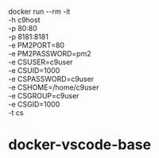 docker run --rm -it \
  -h c9host \
  -p 80:80 \
  -p 8181:8181 \
  -e PM2PORT=80 \
  -e PM2PASSWORD=pm2 \
  -e CSUSER=c9user \
  -e CSUID=1000 \
  -e CSPASSWORD=c9user \
  -e CSHOME=/home/c9user \
  -e CSGROUP=c9user \
  -e CSGID=1000 \
  -t cs
# docker-vscode-base
